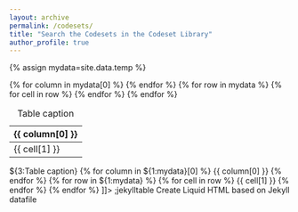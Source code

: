```yaml
---
layout: archive
permalink: /codesets/
title: "Search the Codesets in the Codeset Library"
author_profile: true
---
```

{% assign mydata=site.data.temp %}

<table>
    <caption>Table caption</caption>
    <thead>
    {% for column in mydata[0] %}
        <th>{{ column[0] }}</th>
    {% endfor %}
    </thead>
    <tbody>
    {% for row in mydata %}
        <tr>
        {% for cell in row %}
            <td>{{ cell[1] }}</td>
        {% endfor %}
        </tr>
    {% endfor %}
    </tbody>
</table>

<snippet>
    <content><![CDATA[
        {% assign ${1:mydata}=${2:site.data.temp} %}
        <table>
            <caption>${3:Table caption}</caption>
            <thead>
            {% for column in ${1:mydata}[0] %}
                <th>{{ column[0] }}</th>
            {% endfor %}
            </thead>
            <tbody>
            {% for row in ${1:mydata} %}
                <tr>
                {% for cell in row %}
                    <td>{{ cell[1] }}</td>
                {% endfor %}
                </tr>
            {% endfor %}
            </tbody>
        </table>
]]></content>
    <tabTrigger>;jekylltable</tabTrigger>
    <!-- Optional: Set a scope to limit where the snippet will trigger -->
    <!-- <scope>source.python</scope> -->
    <description>Create Liquid HTML based on Jekyll datafile</description>
</snippet>

<!-- <ul>
{% for member in site.data.temp %}
  <li>
  	  {{ temp.study_id }}
      {{ temp.,study_name }}
      {{ temp.codeset }}
  </li>
{% endfor %}
</ul> -->